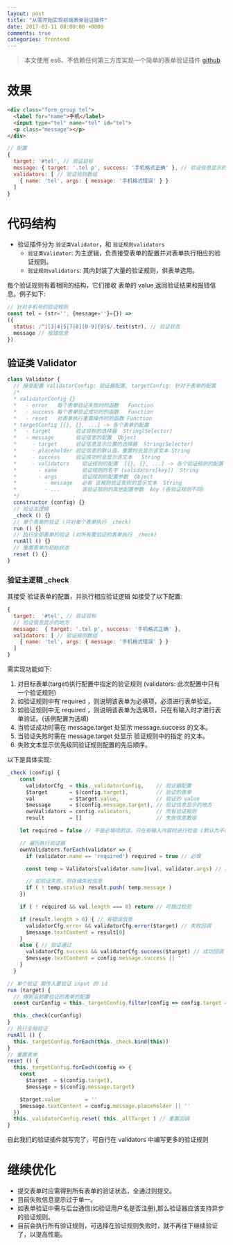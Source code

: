 ```yaml
---
layout: post
title: "从零开始实现前端表单验证插件"
date: 2017-03-11 08:00:00 +0800
comments: true
categories: frontend
---
```


<!-- more -->

> 本文使用 es6、不依赖任何第三方库实现一个简单的表单验证插件 [github](https://github.com/Away0x/baidu-ife/blob/master/yaoyao/lesson_2/index.html)

# 效果
```html
<div class="form_group tel">
  <label for="name">手机</label>
  <input type="tel" name="tel" id="tel">
  <p class="message"></p>
</div>
```
```javascript
// 配置
{
  target: '#tel', // 验证目标
  message: { target: '.tel p', success: '手机格式正确' }, // 验证信息显示的地方
  validators: [ // 验证规则数组
    { name: 'tel', args: { message: '手机格式错误' } }
  ]
}
```

# 代码结构
- 验证插件分为 `验证类Validator`，和 `验证规则validators`
    - `验证类Validator`: 为主逻辑，负责接受表单的配置并对表单执行相应的验证规则。
    - `验证规则validators`: 其内封装了大量的验证规则，供表单选用。

每个验证规则有着相同的结构，它们接收 表单的 value 返回验证结果和报错信息。例子如下:

```javascript
// 针对手机号的验证规则
const tel = (str='', {message=''}={}) =>
({
  status: /^1[3|4|5|7|8][0-9]{9}$/.test(str), // 验证状态
  message // 报错信息
})
```

## 验证类 Validator
```javascript
class Validator {
  // 接受配置 validatorConfig: 验证器配置, targetConfig: 针对于表单的配置
  /*
  * validatorConfig {}
  *   - error   每个表单验证失败时的函数   Function
  *   - success 每个表单验证成功时的函数   Function
  *   - reset   对表单执行重置操作时的函数 Function
  * targetConfig [{}, {}, ...] -> 各个表单的配置
  *   - target        验证目标的选择器  String(Selector)
  *   - message       验证信息的配置  Object
  *     - target      验证信息显示位置的选择器  String(Selector)
  * 	- placeholder 验证信息的默认值，重置时会显示该文本 String
  * 	- success     验证成功时会显示该文本   String
  * 	- validators    验证规则的配置  [{}, {}, ...] -> 各个验证规则的配置
  * 	  - name        验证规则的名字 (validators[key])  String
  * 	  - args        验证规则的配置参数  Object
  * 	    - message   必有 该规则验证失败的显示文本  String
  * 	    - ...   	该验证规则的其他配置参数  Any (各验证规则不同)
  */
  constructor (config) {}
  // 验证主逻辑
  _check () {}
  // 单个表单的验证 (只对单个表单执行 _check)
  run () {}
  // 执行全部表单的验证 (对所有要验证的表单执行 _check)
  runAll () {}
  // 重置表单为初始状态
  reset () {}
}
```
### 验证主逻辑 _check
其接受 验证表单的配置，并执行相应验证逻辑
如接受了以下配置:

```javascript
{
  target:  '#tel', // 验证目标
  // 验证信息显示的地方
  message:  { target: '.tel p', success: '手机格式正确' }, 
  validators: [ // 验证规则数组
    { name: 'tel', args: { message: '手机格式错误' } }
  ]
}
```
需实现功能如下:

1. 对目标表单(target)执行配置中指定的验证规则 (validators: 此次配置中只有一个验证规则)
2. 如验证规则中有 required ，则说明该表单为必填项，必须进行表单验证。
3. 如验证规则中无 required ，则说明该表单为选填项，只在有输入时才进行表单验证。(该例配置为选填)
4. 当验证成功时需在 message.target 处显示 message.success 的文本。
5. 当验证失败时需在 message.target 处显示 验证规则中的指定 的文本。
6. 失败文本显示优先级同验证规则配置的先后顺序。

以下是具体实现:

```javascript
_check (config) {
    const
      validatorCfg  = this._validatorConfig,    // 验证器配置
      $target       = $(config.target),         // 验证的表单
      val           = $target.value,            // 验证的 value
      $message      = $(config.message.target), // 验证信息显示的地方
      ownValidators = config.validators,        // 所有验证规则
      result        = []                        // 失败信息数组

    let required = false // 不是必填项的话，只在有输入内容时进行检查 (默认为不必填)

    // 遍历执行验证器
    ownValidators.forEach(validator => {
      if (validator.name == 'required') required = true // 必填

      const temp = Validators[validator.name](val, validator.args) // 执行验证器

      // 如验证失败，则存储失败信息
      if ( ! temp.status) result.push( temp.message )
    })

    if ( ! required && val.length === 0) return // 可跳过检验

    if (result.length > 0) { // 有错误信息
      validatorCfg.error && validatorCfg.error($target) // 失败回调
      $message.textContent = result[0]
    }
    else { // 验证通过
      validatorCfg.success && validatorCfg.success($target) // 成功回调
      $message.textContent = config.message.success || ''
    }
  }
```
```javascript
// 单个验证 需传入要验证 input 的 id
run (target) {
  // 得到当前要验证的表单的配置
  const curConfig = this._targetConfig.filter(config => config.target === `#${target}`)[0]

  this._check(curConfig)
}
// 执行全局验证
runAll () {
  this._targetConfig.forEach(this._check.bind(this))
}
// 重置表单
reset () {
  this._targetConfig.forEach(config => {
    const
      $target  = $(config.target),
      $message = $(config.message.target)

    $target.value        = ''
    $message.textContent = config.message.placeholder || ''
  })
  this._validatorConfig.reset( this._allTarget ) // 重置回调
}
```
自此我们的验证插件就写完了，可自行在 validators 中编写更多的验证规则

# 继续优化
* 提交表单时应需得到所有表单的验证状态，全通过则提交。
* 目前失败信息提示过于单一。
* 如表单验证中需与后台通信(如验证用户名是否注册),那么验证器应该支持异步的验证规则。
* 目前会执行所有验证规则，可选择在验证规则失败时，就不再往下继续验证了，以提高性能。